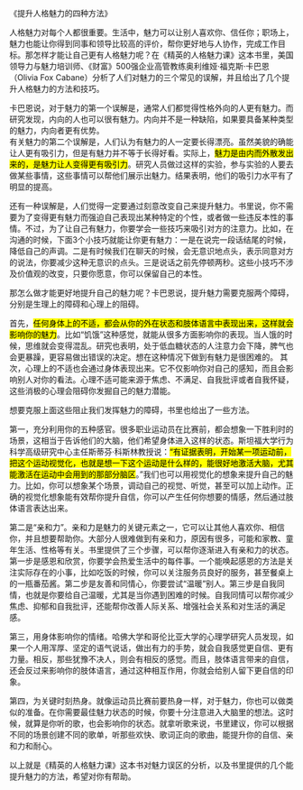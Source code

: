 <style type="text/css">
mark {
    background-color: yellow;
    color: black;
}
</style>

《提升人格魅力的四种方法》

人格魅力对每个人都很重要。生活中，魅力可以让别人喜欢你、信任你；职场上，魅力也能让你得到同事和领导比较高的评价，帮你更好地与人协作，完成工作目标。那怎样才能让自己更有人格魅力呢？在《精英的人格魅力课》这本书里，美国领导力与魅力培训师、《财富》500强企业高管教练奥利维娅·福克斯·卡巴恩（Olivia Fox Cabane）分析了人们对魅力的三个常见的误解，并且给出了几个提升人格魅力的方法和技巧。  

卡巴恩说，对于魅力的第一个误解是，通常人们都觉得性格外向的人更有魅力。而研究发现，内向的人也可以很有魅力。内向并不是一种缺陷，如果要具备某种类型的魅力，内向者更有优势。  
有关魅力的第二个误解是，人们认为有魅力的人一定要长得漂亮。虽然美貌的确能让人更有吸引力，但是有魅力并不等于长得好看。实际上，<mark>魅力是由内而外散发出来的，是魅力让人变得更有吸引力</mark>。研究人员做过这样的实验，参与实验的人要去做某些事情，这些事情可以帮他们展示出魅力。结果表明，他们的吸引力水平有了明显的提高。  

还有一种误解是，人们觉得一定要通过刻意改变自己来提升魅力。书里说，你不需要为了变得更有魅力而强迫自己表现出某种特定的个性，或者做一些违反本性的事情。不过，为了让自己有魅力，你要学会一些技巧来吸引对方的注意力。比如，在沟通的时候，下面3个小技巧就能让你更有魅力：一是在说完一段话结尾的时候，降低自己的声调。二是有时候我们在聊天的时候，会无意识地点头，表示同意对方的说法，你要减少这种无意识的点头。三是说话之前先停顿两秒。这些小技巧不涉及价值观的改变，只要你愿意，你可以保留自己的本性。  

那怎么做才能更好地提升自己的魅力呢？卡巴恩说，提升魅力需要克服两个障碍，分别是生理上的障碍和心理上的阻碍。  

首先，<mark>任何身体上的不适，都会从你的外在状态和肢体语言中表现出来，这样就会影响你的魅力</mark>。比如“饥饿”这种感觉，就能从很多方面影响你的表现。当人饿的时候，思维就会变得混乱。研究也表明，处于低血糖状态的人注意力会下降，脾气也会更暴躁，更容易做出错误的决定。想在这种情况下做到有魅力是很困难的。
其次，心理上的不适也会通过身体表现出来。它不仅影响你对自己的感知，而且会影响别人对你的看法。心理不适可能来源于焦虑、不满足、自我批评或者自我怀疑，这些消极的心理会阻碍你发掘自己的魅力潜能。  

想要克服上面这些阻止我们发挥魅力的障碍，书里也给出了一些方法。  

第一，充分利用你的五种感官。很多职业运动员在比赛前，都会想象一下胜利时的场景，这相当于告诉他们的大脑，他们希望身体进入这样的状态。斯坦福大学行为科学高级研究中心主任斯蒂芬·科斯林教授说：<mark>“有证据表明，开始某一项运动前，把这个运动视觉化，也就是想一下这个运动是什么样的，能很好地激活大脑，尤其能激活在运动中会用到的那部分脑区</mark>。”我们也可以用视觉化的想象来提升自己的魅力。比如，你可以想象某个场景，调动自己的视觉、听觉，甚至可以加上动作。正确的视觉化想象能有效帮你提升自信，你可以产生任何你想要的情感，然后通过肢体语言表达出来。  

第二是“亲和力”。亲和力是魅力的关键元素之一，它可以让其他人喜欢你、相信你，并且想要帮助你。大部分人很难做到有亲和力，原因有很多，可能和家教、童年生活、性格等有关。书里提供了三个步骤，可以帮你逐渐进入有亲和力的状态。第一步是感恩和欣赏，你要学会热爱生活中的每件事。一个能唤起感恩的方法是关注实际存在的小事，比如吃饭的时候，你可以关注服务员良好的服务，甚至餐桌上的一瓶番茄酱。第二步是友善和同情心，你要尝试“温暖”别人。第三步是自我同情，也就是你要给自己温暖，尤其是当你遇到困难的时候。自我同情可以帮你减少焦虑、抑郁和自我批评，还能帮你改善人际关系、增强社会关系和对生活的满足感。  

第三，用身体影响你的情绪。哈佛大学和哥伦比亚大学的心理学研究人员发现，如果一个人用浑厚、坚定的语气说话，做出有力的手势，就会自我感觉更自信、更有力量。相反，那些犹豫不决人，则会有相反的感觉。而且，肢体语言带来的自信，还会反过来影响你的肢体语言，通过这种相互作用，你就会给别人留下更自信的印象。  

第四，为关键时刻热身。就像运动员比赛前要热身一样，对于魅力，你也可以做类似的准备。在你需要最佳魅力状态的时候，你要十分注意进入大脑里的想法。这时候，就算是你听的歌，也会影响你的状态。就拿听歌来说，书里建议，你可以根据不同的场景创建不同的歌单，听那些欢快、歌词正向的歌曲，能提升你的自信、亲和力和耐心。  

以上就是《精英的人格魅力课》这本书对魅力误区的分析，以及书里提供的几个能提升魅力的方法，希望对你有帮助。
